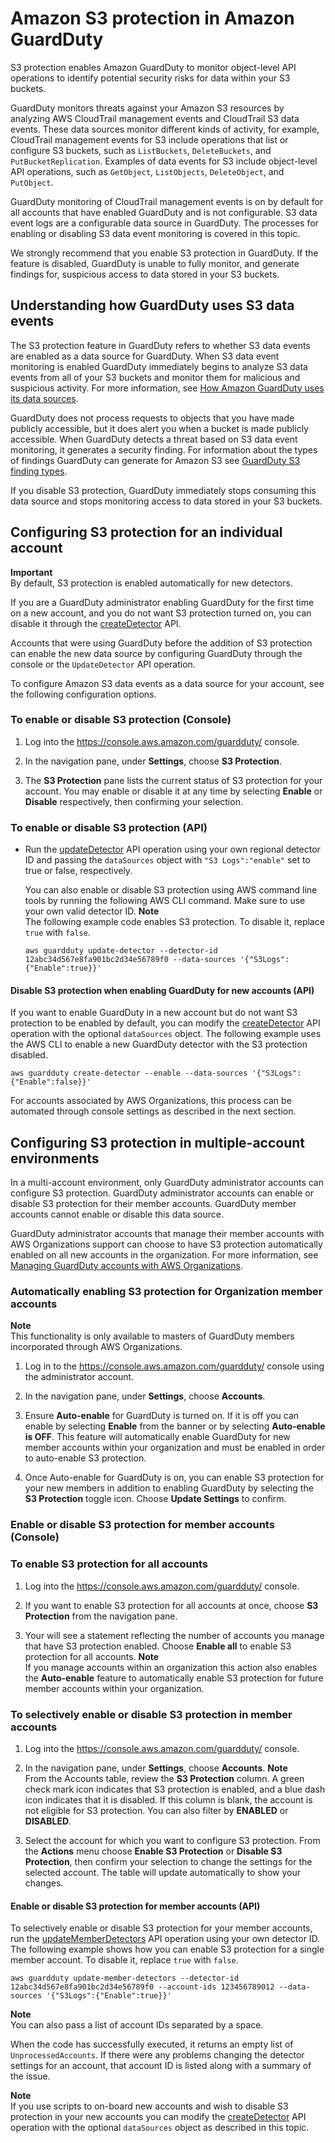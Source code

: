 # Amazon S3 protection in Amazon GuardDuty<a name="s3_detection"></a>

S3 protection enables Amazon GuardDuty to monitor object\-level API operations to identify potential security risks for data within your S3 buckets\. 

 GuardDuty monitors threats against your Amazon S3 resources by analyzing AWS CloudTrail management events and CloudTrail S3 data events\. These data sources monitor different kinds of activity, for example, CloudTrail management events for S3 include operations that list or configure S3 buckets, such as `ListBuckets`, `DeleteBuckets`, and `PutBucketReplication`\. Examples of data events for S3 include object\-level API operations, such as `GetObject`, `ListObjects`, `DeleteObject`, and `PutObject`\. 

GuardDuty monitoring of CloudTrail management events is on by default for all accounts that have enabled GuardDuty and is not configurable\. S3 data event logs are a configurable data source in GuardDuty\. The processes for enabling or disabling S3 data event monitoring is covered in this topic\.

We strongly recommend that you enable S3 protection in GuardDuty\. If the feature is disabled, GuardDuty is unable to fully monitor, and generate findings for, suspicious access to data stored in your S3 buckets\. 

## Understanding how GuardDuty uses S3 data events<a name="s3-data-source"></a>

The S3 protection feature in GuardDuty refers to whether S3 data events are enabled as a data source for GuardDuty\. When S3 data event monitoring is enabled GuardDuty immediately begins to analyze S3 data events from all of your S3 buckets and monitor them for malicious and suspicious activity\. For more information, see [How Amazon GuardDuty uses its data sources](guardduty_data-sources.md)\. 

GuardDuty does not process requests to objects that you have made publicly accessible, but it does alert you when a bucket is made publicly accessible\. When GuardDuty detects a threat based on S3 data event monitoring, it generates a security finding\. For information about the types of findings GuardDuty can generate for Amazon S3 see [GuardDuty S3 finding types](guardduty_finding-types-s3.md)\. 

If you disable S3 protection, GuardDuty immediately stops consuming this data source and stops monitoring access to data stored in your S3 buckets\.

## Configuring S3 protection for an individual account<a name="data-source-configure"></a>

**Important**  
By default, S3 protection is enabled automatically for new detectors\.

If you are a GuardDuty administrator enabling GuardDuty for the first time on a new account, and you do not want S3 protection turned on, you can disable it through the [createDetector](https://docs.aws.amazon.com/guardduty/latest/APIReference/API_CreateDetector.html) API\.

Accounts that were using GuardDuty before the addition of S3 protection can enable the new data source by configuring GuardDuty through the console or the `UpdateDetector` API operation\.

To configure Amazon S3 data events as a data source for your account, see the following configuration options\.

### To enable or disable S3 protection \(Console\)<a name="data-source-disable_console"></a>

1. Log into the [https://console\.aws\.amazon\.com/guardduty/](https://console.aws.amazon.com/guardduty/) console\.

1. In the navigation pane, under **Settings**, choose **S3 Protection**\.

1. The **S3 Protection** pane lists the current status of S3 protection for your account\. You may enable or disable it at any time by selecting **Enable** or **Disable** respectively, then confirming your selection\.

### To enable or disable S3 protection \(API\)<a name="data-source-disable_api"></a>
+ Run the [updateDetector](https://docs.aws.amazon.com/guardduty/latest/APIReference/API_UpdateDetector.html) API operation using your own regional detector ID and passing the `dataSources` object with `"S3 Logs":"enable"` set to true or false, respectively\.

  You can also enable or disable S3 protection using AWS command line tools by running the following AWS CLI command\. Make sure to use your own valid detector ID\. 
**Note**  
The following example code enables S3 protection\. To disable it, replace `true` with `false`\.

  ```
  aws guardduty update-detector --detector-id 12abc34d567e8fa901bc2d34e56789f0 --data-sources '{"S3Logs":{"Enable":true}}'
  ```

#### Disable S3 protection when enabling GuardDuty for new accounts \(API\)<a name="s3-disable-member_api"></a>

If you want to enable GuardDuty in a new account but do not want S3 protection to be enabled by default, you can modify the [createDetector](https://docs.aws.amazon.com/guardduty/latest/APIReference/API_CreateDetector.html) API operation with the optional `dataSources` object\. The following example uses the AWS CLI to enable a new GuardDuty detector with the S3 protection disabled\.

```
aws guardduty create-detector --enable --data-sources '{"S3Logs":{"Enable":false}}'
```

For accounts associated by AWS Organizations, this process can be automated through console settings as described in the next section\.

## Configuring S3 protection in multiple\-account environments<a name="s3-multiaccount"></a>

In a multi\-account environment, only GuardDuty administrator accounts can configure S3 protection\. GuardDuty administrator accounts can enable or disable S3 protection for their member accounts\. GuardDuty member accounts cannot enable or disable this data source\. 

GuardDuty administrator accounts that manage their member accounts with AWS Organizations support can choose to have S3 protection automatically enabled on all new accounts in the organization\. For more information, see [Managing GuardDuty accounts with AWS Organizations](guardduty_organizations.md)\.

### Automatically enabling S3 protection for Organization member accounts<a name="s3-autoenable"></a>

**Note**  
This functionality is only available to masters of GuardDuty members incorporated through AWS Organizations\.

1. Log in to the [https://console\.aws\.amazon\.com/guardduty/](https://console.aws.amazon.com/guardduty/) console using the administrator account\.

1. In the navigation pane, under **Settings**, choose **Accounts**\.

1.  Ensure **Auto\-enable** for GuardDuty is turned on\. If it is off you can enable by selecting **Enable** from the banner or by selecting **Auto\-enable is OFF**\. This feature will automatically enable GuardDuty for new member accounts within your organization and must be enabled in order to auto\-enable S3 protection\.

1. Once Auto\-enable for GuardDuty is on, you can enable S3 protection for your new members in addition to enabling GuardDuty by selecting the **S3 Protection** toggle icon\. Choose **Update Settings** to confirm\.



### Enable or disable S3 protection for member accounts \(Console\)<a name="s3-disable-member_console"></a>

### To enable S3 protection for all accounts

1. Log into the [https://console\.aws\.amazon\.com/guardduty/](https://console.aws.amazon.com/guardduty/) console\.

1. If you want to enable S3 protection for all accounts at once, choose **S3 Protection** from the navigation pane\.

1. Your will see a statement reflecting the number of accounts you manage that have S3 protection enabled\. Choose **Enable all** to enable S3 protection for all accounts\.
**Note**  
If you manage accounts within an organization this action also enables the **Auto\-enable** feature to automatically enable S3 protection for future member accounts within your organization\.

### To selectively enable or disable S3 protection in member accounts

1. Log into the [https://console\.aws\.amazon\.com/guardduty/](https://console.aws.amazon.com/guardduty/) console\.

1. In the navigation pane, under **Settings**, choose **Accounts**\.
**Note**  
From the Accounts table, review the **S3 Protection** column\. A green check mark icon indicates that S3 protection is enabled, and a blue dash icon indicates that it is disabled\. If this column is blank, the account is not eligible for S3 protection\. You can also filter by **ENABLED** or **DISABLED**\.

1. Select the account for which you want to configure S3 protection\. From the **Actions** menu choose **Enable S3 Protection** or **Disable S3 Protection**, then confirm your selection to change the settings for the selected account\. The table will update automatically to show your changes\.

#### Enable or disable S3 protection for member accounts \(API\)<a name="s3-disable-member_api"></a>

To selectively enable or disable S3 protection for your member accounts, run the [updateMemberDetectors](https://docs.aws.amazon.com/guardduty/latest/APIReference/API_UpdateMemberDetector.html) API operation using your own detector ID\. The following example shows how you can enable S3 protection for a single member account\. To disable it, replace `true` with `false`\. 

```
aws guardduty update-member-detectors --detector-id 12abc34d567e8fa901bc2d34e56789f0 --account-ids 123456789012 --data-sources '{"S3Logs":{"Enable":true}}'
```

**Note**  
You can also pass a list of account IDs separated by a space\.

When the code has successfully executed, it returns an empty list of `UnprocessedAccounts`\. If there were any problems changing the detector settings for an account, that account ID is listed along with a summary of the issue\.

**Note**  
If you use scripts to on\-board new accounts and wish to disable S3 protection in your new accounts you can modify the [createDetector](https://docs.aws.amazon.com/guardduty/latest/APIReference/API_CreateDetector.html) API operation with the optional `dataSources` object as described in this topic\.